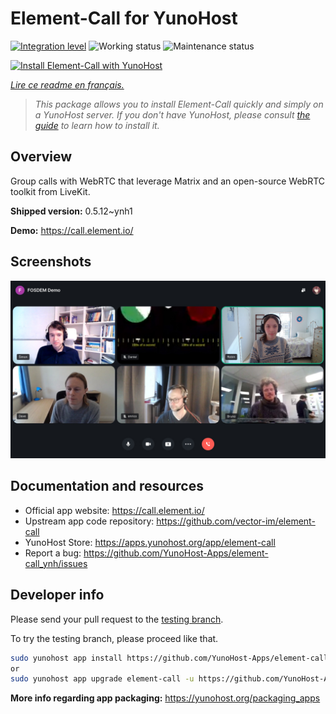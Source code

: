 <!--
N.B.: This README was automatically generated by https://github.com/YunoHost/apps/tree/master/tools/README-generator
It shall NOT be edited by hand.
-->

# Element-Call for YunoHost

[![Integration level](https://dash.yunohost.org/integration/element-call.svg)](https://dash.yunohost.org/appci/app/element-call) ![Working status](https://ci-apps.yunohost.org/ci/badges/element-call.status.svg) ![Maintenance status](https://ci-apps.yunohost.org/ci/badges/element-call.maintain.svg)

[![Install Element-Call with YunoHost](https://install-app.yunohost.org/install-with-yunohost.svg)](https://install-app.yunohost.org/?app=element-call)

*[Lire ce readme en français.](./README_fr.md)*

> *This package allows you to install Element-Call quickly and simply on a YunoHost server.
If you don't have YunoHost, please consult [the guide](https://yunohost.org/#/install) to learn how to install it.*

## Overview

Group calls with WebRTC that leverage Matrix and an open-source WebRTC toolkit from LiveKit.


**Shipped version:** 0.5.12~ynh1

**Demo:** https://call.element.io/

## Screenshots

![Screenshot of Element-Call](./doc/screenshots/screenshot.jpg)

## Documentation and resources

* Official app website: <https://call.element.io/>
* Upstream app code repository: <https://github.com/vector-im/element-call>
* YunoHost Store: <https://apps.yunohost.org/app/element-call>
* Report a bug: <https://github.com/YunoHost-Apps/element-call_ynh/issues>

## Developer info

Please send your pull request to the [testing branch](https://github.com/YunoHost-Apps/element-call_ynh/tree/testing).

To try the testing branch, please proceed like that.

``` bash
sudo yunohost app install https://github.com/YunoHost-Apps/element-call_ynh/tree/testing --debug
or
sudo yunohost app upgrade element-call -u https://github.com/YunoHost-Apps/element-call_ynh/tree/testing --debug
```

**More info regarding app packaging:** <https://yunohost.org/packaging_apps>
